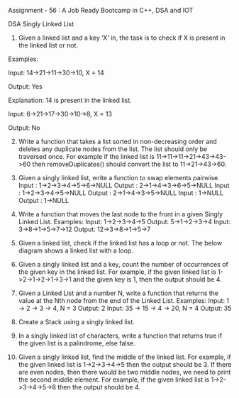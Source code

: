 Assignment - 56 : A Job Ready Bootcamp in C++, DSA and IOT

DSA Singly Linked List

1. Given a linked list and a key ‘X‘ in, the task is to check if X is present in the linked list
or not.

Examples:

Input: 14->21->11->30->10, X = 14

Output: Yes

Explanation: 14 is present in the linked list.

Input: 6->21->17->30->10->8, X = 13

Output: No

2. Write a function that takes a list sorted in non-decreasing order and deletes any
duplicate nodes from the list. The list should only be traversed once.
For example if the linked list is 11->11->11->21->43->43->60 then
removeDuplicates() should convert the list to 11->21->43->60.

3. Given a singly linked list, write a function to swap elements pairwise.
Input : 1->2->3->4->5->6->NULL
Output : 2->1->4->3->6->5->NULL
Input : 1->2->3->4->5->NULL
Output : 2->1->4->3->5->NULL
Input : 1->NULL
Output : 1->NULL

4. Write a function that moves the last node to the front in a given Singly Linked List.
Examples:
Input: 1->2->3->4->5
Output: 5->1->2->3->4
Input: 3->8->1->5->7->12
Output: 12->3->8->1->5->7

5. Given a linked list, check if the linked list has a loop or not. The below diagram shows
a linked list with a loop.

6. Given a singly linked list and a key, count the number of occurrences of the given key
in the linked list. For example, if the given linked list is 1->2->1->2->1->3->1 and the
given key is 1, then the output should be 4.

7. Given a Linked List and a number N, write a function that returns the value at the Nth
node from the end of the Linked List.
Examples:
Input: 1 -> 2 -> 3 -> 4, N = 3
Output: 2
Input: 35 -> 15 -> 4 -> 20, N = 4
Output: 35

8. Create a Stack using a singly linked list.

9. In a singly linked list of characters, write a function that returns true if the given list is
a palindrome, else false.

10. Given a singly linked list, find the middle of the linked list. For example, if the given
linked list is 1->2->3->4->5 then the output should be 3.
If there are even nodes, then there would be two middle nodes, we need to print the
second middle element. For example, if the given linked list is 1->2->3->4->5->6 then
the output should be 4.
